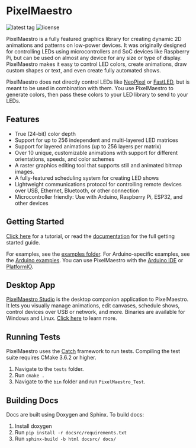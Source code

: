 # PixelMaestro

![latest tag](https://img.shields.io/github/tag/8bitbuddhist/pixelmaestro.svg) ![license](https://img.shields.io/github/license/8bitbuddhist/pixelmaestro.svg)

PixelMaestro is a fully featured graphics library for creating dynamic 2D animations and patterns on low-power devices. It was originally designed for controlling LEDs using microcontrollers and SoC devices like Raspberry Pi, but can be used on almost any device for any size or type of display. PixelMaestro makes it easy to control LED colors, create animations, draw custom shapes or text, and even create fully automated shows.

PixelMaestro does not directly control LEDs like [NeoPixel](https://github.com/adafruit/Adafruit_NeoPixel) or [FastLED](https://github.com/FastLED/FastLED), but is meant to be used in combination with them. You use PixelMaestro to generate colors, then pass these colors to your LED library to send to your LEDs.

## Features

- True (24-bit) color depth
- Support for up to 256 independent and multi-layered LED matrices
- Support for layered animations (up to 256 layers per matrix)
- Over 10 unique, customizable animations with support for different orientations, speeds, and color schemes
- A raster graphics editing tool that supports still and animated bitmap images.
- A fully-featured scheduling system for creating LED shows
- Lightweight communications protocol for controlling remote devices over USB, Ethernet, Bluetooth, or other connection
- Microcontroller friendly: Use with Arduino, Raspberry Pi, ESP32, and other devices

## Getting Started

[Click here](https://8bitbuddhist.github.io/PixelMaestro/Tutorial.html) for a tutorial, or read the [documentation](https://8bitbuddhist.github.io/PixelMaestro/) for the full getting started guide.

For examples, see the [examples folder](examples/). For Arduino-specific examples, see the [Arduino examples](examples/arduino). You can use PixelMaestro with the [Arduino IDE](https://www.arduino.cc/en/Main/Software) or [PlatformIO](https://platformio.org/).

## Desktop App

[PixelMaestro Studio](https://github.com/8bitbuddhist/PixelMaestro-Studio) is the desktop companion application to PixelMaestro. It lets you visually manage animations, edit canvases, schedule shows, control devices over USB or network, and more. Binaries are available for Windows and Linux. [Click here](https://github.com/8bitbuddhist/PixelMaestro-Studio) to learn more.

## Running Tests

PixelMaestro uses the [Catch](https://github.com/catchorg/Catch2) framework to run tests. Compiling the test suite requires CMake 3.6.2 or higher.

1. Navigate to the `tests` folder.
2. Run `cmake .`
3. Navigate to the `bin` folder and run `PixelMaestro_Test`.

## Building Docs

Docs are built using Doxygen and Sphinx. To build docs:

1. Install doxygen
2. Run `pip install -r docsrc/requirements.txt`
3. Run `sphinx-build -b html docsrc/ docs/`